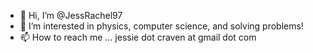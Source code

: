 - 👋 Hi, I’m @JessRachel97
- 👀 I’m interested in physics, computer science, and solving problems!
- 📫 How to reach me ... jessie dot craven at gmail dot com

<!---
JessRachel97/JessRachel97 is a ✨ special ✨ repository because its `README.md` (this file) appears on your GitHub profile.
You can click the Preview link to take a look at your changes.
--->
